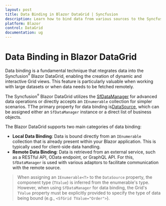 ```yaml
---
layout: post
title: Data Binding in Blazor DataGrid | Syncfusion
description: Learn how to bind data from various sources to the Syncfusion Blazor DataGrid and explore supported data binding options.
platform: Blazor
control: DataGrid
documentation: ug
---
```


# Data Binding in Blazor DataGrid

Data binding is a fundamental technique that ntegrates data into the Syncfusion<sup style="font-size:70%">&reg;</sup> Blazor DataGrid, enabling the creation of dynamic and interactive Grid views. This feature is particularly valuable when working with large datasets or when data needs to be fetched remotely. 

The Syncfusion<sup style="font-size:70%">&reg;</sup> Blazor DataGrid utilizes the [SfDataManager](https://help.syncfusion.com/cr/blazor/Syncfusion.Blazor.Data.SfDataManager.html) for advanced data operations or directly accepts an `IEnumerable` collection for simpler scenarios. TThe primary property for data binding is[DataSource](https://help.syncfusion.com/cr/blazor/Syncfusion.Blazor.Grids.SfGrid-1.html#Syncfusion_Blazor_Grids_SfGrid_1_DataSource), which can be assigned either an `SfDataManager` instance or a direct list of business objects.

The Blazor DataGrid supports two main categories of data binding:

*   **Local Data Binding**: Data is bound directly from an `IEnumerable` collection that is already present within your Blazor application. This is typically used for client-side data handling.
*   **Remote Data Binding**: Data is retrieved from an external service, such as a RESTful API, OData endpoint, or GraphQL API. For this, `SfDataManager` is used with various adaptors to facilitate communication with the remote source.

> When assigning an `IEnumerable<T>` to the `DataSource` property, the component type (`TValue`) is inferred from the enumerable's type. However, when using `SfDataManager` for data binding, the Grid's `TValue` property must be explicitly provided to specify the type of data being bound (e.g., `<SfGrid TValue="Order">`).
